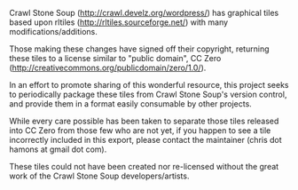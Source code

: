 Crawl Stone Soup (http://crawl.develz.org/wordpress/) has graphical tiles based upon rltiles (http://rltiles.sourceforge.net/) with many modifications/additions.

Those making these changes have signed off their copyright, returning these tiles to a license similar to "public domain", CC Zero (http://creativecommons.org/publicdomain/zero/1.0/).

In an effort to promote sharing of this wonderful resource, this project seeks to periodically package these tiles from Crawl Stone Soup's version control, and provide them in a format easily consumable by other projects.

While every care possible has been taken to separate those tiles released into CC Zero from those few who are not yet, if you happen to see a tile incorrectly included in this export, please contact the maintainer (chris dot hamons at gmail dot com).

These tiles could not have been created nor re-licensed without the great work of the Crawl Stone Soup developers/artists.